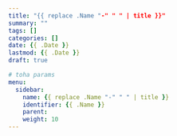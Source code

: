 ```yaml
---
title: "{{ replace .Name "-" " " | title }}"
summary: ""
tags: []
categories: []
date: {{ .Date }}
lastmod: {{ .Date }}
draft: true

# toha params
menu:
  sidebar:
    name: {{ replace .Name "-" " " | title }}
    identifier: {{ .Name }}
    parent:
    weight: 10
---
```

